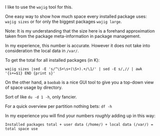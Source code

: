 I like to use the `wajig` tool for this.

One easy way to show how much space every installed package uses:
`wajig sizes` or for only the biggest packages `wajig large`.

Note: It is my understanding that the size here is a forehand approximation taken from the package meta-information in package management.

In my experience, this number is accurate. However it does not take into consideration the local data in `/var/`.

To get the total for all installed packages (in K):

```
wajig sizes |sed -E 's/^\S+\s+(\S+).+/\1/' | sed -E s/,// | awk '{s+=$1} END {print s}'
```

On the other hand, a `baobab` is a nice GUI tool to give you a top-down view of space usage by directory.

Sort of like `du -d 1 -h`, only fancier.

For a quick overview per partition nothing bets: `df -h`

In my experience you will find your numbers *roughly* adding up in this way:  
```
Installed packages total + user data (/home/) + local data (/var/) = total space use
```
